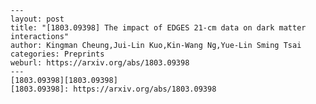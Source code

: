     ---
    layout: post
    title: "[1803.09398] The impact of EDGES 21-cm data on dark matter interactions"
    author: Kingman Cheung,Jui-Lin Kuo,Kin-Wang Ng,Yue-Lin Sming Tsai
    categories: Preprints
    weburl: https://arxiv.org/abs/1803.09398
    ---
    [1803.09398][1803.09398]
    [1803.09398]: https://arxiv.org/abs/1803.09398
